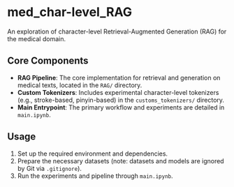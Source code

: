 # med_char-level_RAG

An exploration of character-level Retrieval-Augmented Generation (RAG) for the medical domain.

## Core Components

* **RAG Pipeline**: The core implementation for retrieval and generation on medical texts, located in the `RAG/` directory.
* **Custom Tokenizers**: Includes experimental character-level tokenizers (e.g., stroke-based, pinyin-based) in the `customs_tokenizers/` directory.
* **Main Entrypoint**: The primary workflow and experiments are detailed in `main.ipynb`.

## Usage

1.  Set up the required environment and dependencies.
2.  Prepare the necessary datasets (note: datasets and models are ignored by Git via `.gitignore`).
3.  Run the experiments and pipeline through `main.ipynb`.
